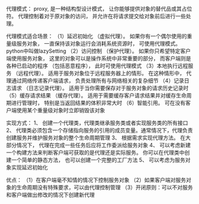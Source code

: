 代理模式： proxy, 是一种结构型设计模式， 让你能够提供对象的替代品或其占位符。 代理控制着对于原对象的访问， 并允许在将请求提交给对象前后进行一些处理。


代理模式适合场景：
（1）延迟初始化 （虚拟代理）。 如果你有一个偶尔使用的重量级服务对象， 一直保持该对象运行会消耗系统资源时， 可使用代理模式。python中叫做lazySetting
（2）访问控制 （保护代理）。 如果你只希望特定客户端使用服务对象， 这里的对象可以是操作系统中非常重要的部分， 而客户端则是各种已启动的程序 （包括恶意程序）， 此时可使用代理模式
（3）本地执行远程服务 （远程代理）。 适用于服务对象位于远程服务器上的情形。 在这种情形中， 代理通过网络传递客户端请求， 负责处理所有与网络相关的复杂细节
（4）记录日志请求 （日志记录代理）。 适用于当你需要保存对于服务对象的请求历史记录时
（5）缓存请求结果 （缓存代理）。 适用于需要缓存客户请求结果并对缓存生命周期进行管理时， 特别是当返回结果的体积非常大时
（6）智能引用。 可在没有客户端使用某个重量级对象时立即销毁该对象

实现方式：
1、 创建一个代理类，代理类继承服务类或者实现服务类的所有接口
2、 代理类必须包含一个存储指向服务的引用的成员变量。通常情况下，代理负责创建服务并维护服务对象的整个生命周期管理
3、 根据需求实现代理方法。 在大部分情况下， 代理在完成一些任务后应将工作委派给服务对象
4、 可以考虑新建一个构建方法来判断客户端可获取的是代理还是实际服务。 你可以在代理类中创建一个简单的静态方法， 也可以创建一个完整的工厂方法
5、 可以考虑为服务对象实现延迟初始化

优点：
（1）在客户端毫不知情的情况下控制服务对象
（2）如果客户端对服务对象的生命周期没有特殊要求，可以由代理控制管理
（3）开闭原则：可以不对服务和客户端做出修改的情况下创建新代理
